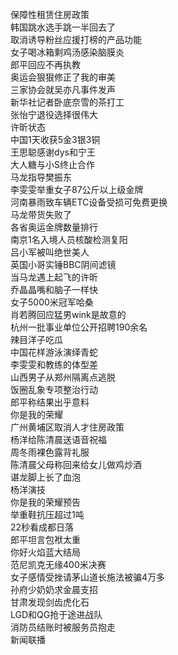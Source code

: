 保障性租赁住房政策  
韩国跳水选手跳一半回去了  
取消诱导粉丝应援打榜的产品功能  
女子喝冰箱剩鸡汤感染脑膜炎  
郎平回应不再执教  
奥运会狠狠修正了我的审美  
三家协会就吴亦凡事件发声  
新华社记者卧底奈雪的茶打工  
张怡宁退役选择很伟大  
许昕状态  
中国1天收获5金3银3铜  
王思聪感谢dys和宁王  
大人糖与小S终止合作  
马龙指导樊振东  
李雯雯举重女子87公斤以上级金牌  
河南暴雨致车辆ETC设备受损可免费更换  
马龙带货失败了  
各省奥运金牌数量排行  
南京1名入境人员核酸检测复阳  
吕小军被叫绝世美人  
英国小哥实锤BBC阴间滤镜  
当马龙遇上起飞的许昕  
乔晶晶嘴和脑子一样快  
女子5000米冠军哈桑  
肖若腾回应猛男wink是故意的  
杭州一批事业单位公开招聘190余名  
辣目洋子吃瓜  
中国花样游泳演绎青蛇  
李雯雯和教练的体型差  
山西男子从郑州隔离点逃脱  
饭圈乱象专项整治行动  
郎平称结果出乎意料  
你是我的荣耀  
广州黄埔区取消人才住房政策  
杨洋给陈清晨送语音祝福  
周冬雨裸色露背礼服  
陈清晨父母称回来给女儿做鸡炒酒  
谌龙脚上长了血泡  
杨洋演技  
你是我的荣耀预告  
举重鞋抗压超过1吨  
22秒看成都日落  
郎平坦言包袱太重  
你好火焰蓝大结局  
范尼凯克无缘400米决赛  
女子感情受挫请茅山道长施法被骗4万多  
孙府少奶奶求金晨支招  
甘肃发现剑齿虎化石  
LGD和QG抢于途进战队  
消防员结账时被服务员抱走  
新闻联播  
